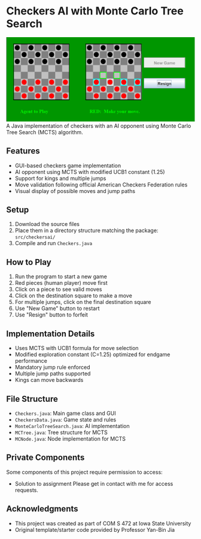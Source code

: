 # Checkers AI with Monte Carlo Tree Search
![Gameplay](images/gameplay.png)
A Java implementation of checkers with an AI opponent using Monte Carlo Tree Search (MCTS) algorithm.

## Features
- GUI-based checkers game implementation
- AI opponent using MCTS with modified UCB1 constant (1.25)
- Support for kings and multiple jumps
- Move validation following official American Checkers Federation rules
- Visual display of possible moves and jump paths

## Setup
1. Download the source files
2. Place them in a directory structure matching the package: `src/checkersai/`
3. Compile and run `Checkers.java`

## How to Play
1. Run the program to start a new game
2. Red pieces (human player) move first
3. Click on a piece to see valid moves
4. Click on the destination square to make a move
5. For multiple jumps, click on the final destination square
6. Use "New Game" button to restart
7. Use "Resign" button to forfeit

## Implementation Details
- Uses MCTS with UCB1 formula for move selection
- Modified exploration constant (C=1.25) optimized for endgame performance
- Mandatory jump rule enforced
- Multiple jump paths supported
- Kings can move backwards

## File Structure
- `Checkers.java`: Main game class and GUI
- `CheckersData.java`: Game state and rules
- `MonteCarloTreeSearch.java`: AI implementation
- `MCTree.java`: Tree structure for MCTS
- `MCNode.java`: Node implementation for MCTS

## Private Components
Some components of this project require permission to access:
- Solution to assignment
Please get in contact with me for access requests.

## Acknowledgments
- This project was created as part of COM S 472 at Iowa State University
- Original template/starter code provided by Professor Yan-Bin Jia
